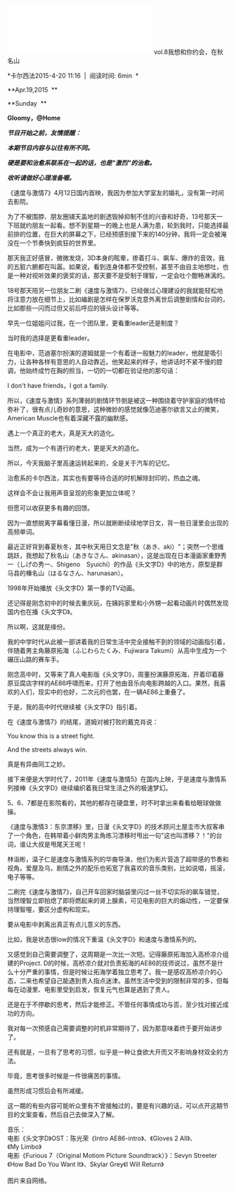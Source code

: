 <iframe frameborder="no" border="0" marginwidth="0" marginheight="0" width=330 height=110 src="//music.163.com/outchain/player?type=3&id=908596676&auto=0&height=90"></iframe>
vol.8我想和你约会，在秋名山

*卡尔西法2015-4-20 11:16  |  阅读时间: 6min  *

**Apr.19,2015  **

**Sunday  **

**Gloomy，\@Home**

***节目开始之前，友情提醒：***

***本期节目内容与以往有所不同。***

***硬是要和治愈系联系在一起的话，也是"激烈"的治愈。***

***收听请做好心理准备喔。***

《速度与激情7》4月12日国内首映，我因为参加大学室友的婚礼，没有第一时间去影院。

为了不被围脖、朋友圈铺天盖地的剧透毁掉抑制不住的兴奋和好奇，13号那天一下班就约朋友一起看。想不到星期一的晚上也是人满为患，轮到我时，只能选择最前排的位置，在巨大的屏幕之下，已经预感到接下来的140分钟，我将一定会被淹没在一个节奏快到疯狂的世界里。

那天我正好感冒，微微发烧，3D本身的眩晕，掺着打斗、飙车、爆炸的音效，我的五脏六腑都在叫嚣。如果说，看到连身体都不受控制，甚至不由自主地想吐，也是一种对视听效果的褒奖的话，那天要不是受制于理智，一定会吐个酣畅淋漓的。

18号那天陪另一位朋友二刷《速度与激情7》，已经做过心理建设的我就能轻松地将注意力放在细节上，比如编剧是怎样在保罗沃克意外离世后调整剧情和台词的，比如那些一闪而过但又前后呼应的镜头设计等等。

早先一位姐姐问过我，在一个团队里，更看重leader还是制度？

当时我的选择是更看重leader。

在电影中，范迪塞尔扮演的道姆就是一个有着谜一般魅力的leader，他就是吸引力，让各种各样有意思的人自动靠近。他笑起来的样子，他讲话时不紧不慢的腔调，他始终成竹在胸的担当，一切的一切都在验证他的那句话：

I don\'t have friends，I got a family.

所以，《速度与激情》系列薄弱的剧情环节倒是被这一种围绕着守护家庭的情怀给弥补了，很有点儿奇妙的意思，这种微妙的感觉就像范迪塞尔欲言又止的微笑，American
Muscle也有着深藏不露的幽默感。

遇上一个真正的老大，真是天大的造化。

当然，成为一个有道行的老大，更是天大的造化。

所以，今天我脑子里高速运转起来的，全是关于汽车的记忆。

治愈系的卡尔西法，其实也有要等待合适的时机解除封印的，热血之魂。

这样会不会让我用声音呈现的形象更加立体呢？

但愿可以收获更多有趣的回馈。

因为一直想脱离字幕看懂日漫，所以就断断续续地学日文，背一些日漫里会出现的高频单词。

最近正好背到春夏秋冬，其中秋天用日文念是"秋（あき、aki）"；突然一个思维跳跃，我想起了秋名山（あきなさん、akinasan），这是出现在日本漫画家重野秀一（しげの秀一、Shigeno　Syuichi）的作品《头文字D》中的地方，原型是群马县的榛名山（はるなさん、harunasan）。

1998年开始播放《头文字D》第一季的TV动画。

还记得是刚念初中的时候去重庆玩，在姨妈家里和小外甥一起看动画片时偶然发现国内也在播《头文字D》。

所以啊，这就是缘份。

我的中学时代从此被一部讲着我的日常生活中完全接触不到的领域的动画指引着，伴随着男主角藤原拓海（ふじわらたくみ、Fujiwara
Takumi）从高中生成为一个碾压山路的赛车手。

刚念高中时，又等来了真人电影版《头文字D》，周董扮演藤原拓海，开着印着藤原豆腐店字样的AE86呼啸而来，打开了他由音乐向电影跨越的入口。果然，我喜欢的人们，现实中的也好，二次元的也罢，在一辆AE86上重叠了。

于是，我的高中时代继续被《头文字D》指引着。

在《速度与激情7》的结尾，道姆对被打败的戴克肖说：

You know this is a street fight. 

And the streets always win.

真是有异曲同工之妙。

接下来便是大学时代了，2011年《速度与激情5》在国内上映，于是速度与激情系列接棒《头文字D》继续编织着我日常生活之外的极速梦幻。

5、6、7都是在影院看的，其他的都存在硬盘里，时不时拿出来看看给眼球做做操。

《速度与激情3：东京漂移》里，日漫《头文字D》的技术顾问土屋圭市大叔客串了一个角色，在韩带着小鲜肉男主角练习漂移时甩出一句"这也叫漂移？！"的台词，谁让大叔是甩尾天王呢！

林诣彬，温子仁是速度与激情系列的华裔导演，他们为影片营造了超带感的节奏和视角。爱屋及乌，剧情之外的配乐也拓宽了我喜欢的音乐类别，比如说唱，摇滚，电子等等。

二刷完《速度与激情7》，自己开车回家时脑袋里闪过一丝不切实际的飙车错觉，当然理智立即拍熄了即将燃起来的肾上腺素，可见电影的巨大的煽动性，一定要保持理智喔，要区分虚构和现实。

要从电影中剥离出真正有点儿意义的东西。

比如，我是状态很low的情况下重温《头文字D》和速度与激情系列的。

又感觉到自己需要调整了，这周期是一次比一次短。记得藤原拓海加入高桥凉介组建的Project.
D的时候，高桥凉介就对负责拓海的AE86的技师说过，虽然不是什么十分严重的事情，但是时候让拓海学着独立思考了。我一是感叹高桥凉介的心态，二来也希望自己能遇到贵人指点迷津。虽然生活中受到的限制非常的多，但每每在动漫里、电影里受到启发，恢复元气也算是遇到了贵人。

还是在于不停歇的思考，然后才能修正。不管任何事情成功与否，至少找对接近成功的方向。

我对每一次预感自己需要调整的时机非常期待了，因为那意味着终于要开始进步了。

还有就是，一旦有了思考的习惯，似乎是一种让食欲大开而又不影响身材双全的方法。

毕竟，思考很多时候是一件很痛苦的事情。

虽然形成习惯后会有所减缓。

这一期的有些内容可能听众里有不曾接触过的，要是有兴趣的话，可以点开这期节目的文案查看，然后自己去做深入了解。

音乐：\
电影《头文字D》OST：陈光荣《Intro AE86-intro》、《Gloves 2 All》、《My Limbo》\
电影《Furious 7（Original Motiom Picture Soundtrack）》：Sevyn Streeter《How Bad Do You Want It》、Skylar Grey《I Will Return》\
\
图片来自网络。

